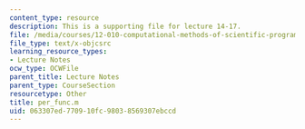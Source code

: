 ```yaml
---
content_type: resource
description: This is a supporting file for lecture 14-17.
file: /media/courses/12-010-computational-methods-of-scientific-programming-fall-2011/063307ed770910fc98038569307ebccd_per_func.m
file_type: text/x-objcsrc
learning_resource_types:
- Lecture Notes
ocw_type: OCWFile
parent_title: Lecture Notes
parent_type: CourseSection
resourcetype: Other
title: per_func.m
uid: 063307ed-7709-10fc-9803-8569307ebccd
---
```

